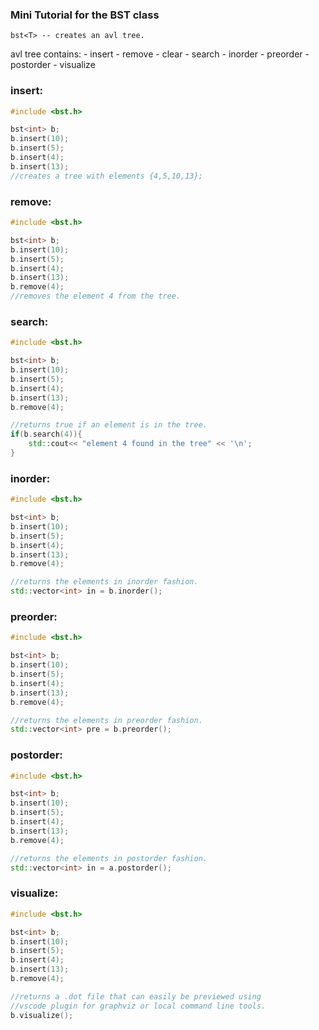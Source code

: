 ### Mini Tutorial for the BST class

    bst<T> -- creates an avl tree.

avl tree contains:
    - insert
    - remove
    - clear
    - search
    - inorder
    - preorder
    - postorder
    - visualize
  
### **insert**:
```cpp
#include <bst.h>

bst<int> b;
b.insert(10);
b.insert(5);
b.insert(4);
b.insert(13);
//creates a tree with elements {4,5,10,13};
```

### **remove**:
```cpp
#include <bst.h>

bst<int> b;
b.insert(10);
b.insert(5);
b.insert(4);
b.insert(13);
b.remove(4);
//removes the element 4 from the tree.
```

### **search**:
```cpp
#include <bst.h>

bst<int> b;
b.insert(10);
b.insert(5);
b.insert(4);
b.insert(13);
b.remove(4);

//returns true if an element is in the tree.
if(b.search(4)){
    std::cout<< "element 4 found in the tree" << '\n';
}
```

### **inorder**:
```cpp
#include <bst.h>

bst<int> b;
b.insert(10);
b.insert(5);
b.insert(4);
b.insert(13);
b.remove(4);

//returns the elements in inorder fashion.
std::vector<int> in = b.inorder();
```

### **preorder**:
```cpp
#include <bst.h>

bst<int> b;
b.insert(10);
b.insert(5);
b.insert(4);
b.insert(13);
b.remove(4);

//returns the elements in preorder fashion.
std::vector<int> pre = b.preorder();
```

### **postorder**:
```cpp
#include <bst.h>

bst<int> b;
b.insert(10);
b.insert(5);
b.insert(4);
b.insert(13);
b.remove(4);

//returns the elements in postorder fashion.
std::vector<int> in = a.postorder();
```

### **visualize**:
```cpp
#include <bst.h>

bst<int> b;
b.insert(10);
b.insert(5);
b.insert(4);
b.insert(13);
b.remove(4);

//returns a .dot file that can easily be previewed using
//vscode plugin for graphviz or local command line tools.
b.visualize();
```
